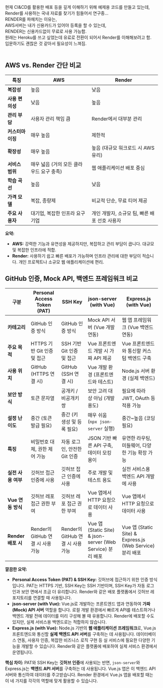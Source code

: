 현재 CI&CD를 활용한 배포 등을 깊게 이해하기 위해 예제용 코드를 만들고 있는데, <br>
Render를 사용하는 국내 자료를 찾기가 힘들어서 연구중... <br>
RENDER를 파헤치는 이유는,<br>
AWS서버는 내가 신용카드가 있어야 등록을 할 수 있는데,<br>
RENDER는 신용카드없이 무료로 사용 가능함.<br>
원래는 Heroku를 쓰고 싶었는데 유료로 전환이 되어서 Render를 이해해보려고 함.<br>
입문하기도 괜찮은 것 같아서 필요성이 느껴짐.<br>
<br>
## AWS vs. Render 간단 비교

| 특징             | AWS                                   | Render                                      |
| ---------------- | ------------------------------------- | ------------------------------------------- |
| **복잡성** | 높음                                  | 낮음                                        |
| **사용 편의성** | 낮음                                  | 높음                                        |
| **관리 부담** | 사용자 관리 책임 큼                    | Render에서 대부분 관리                       |
| **커스터마이징** | 매우 높음                               | 제한적                                      |
| **확장성** | 매우 높음                               | 높음 (대규모 워크로드 시 AWS 유리)         |
| **서비스 범위** | 매우 넓음 (거의 모든 클라우드 요구 충족) | 웹 애플리케이션 배포 중심                   |
| **학습 곡선** | 높음                                  | 낮음                                        |
| **가격 모델** | 복잡, 종량제                            | 비교적 단순, 무료 티어 제공                 |
| **주요 사용자** | 대기업, 복잡한 인프라 요구 기업          | 개인 개발자, 소규모 팀, 빠른 배포 선호 사용자 |

**요약:**

* **AWS:** 강력한 기능과 유연성을 제공하지만, 복잡하고 관리 부담이 큽니다. 대규모 및 복잡한 인프라에 적합.
* **Render:** 사용하기 쉽고 빠른 배포가 가능하며 인프라 관리에 대한 부담이 적습니다. 개인 프로젝트나 소규모 웹 애플리케이션에 편리.


## GitHub 인증, Mock API, 백엔드 프레임워크 비교

| 구분                     | Personal Access Token (PAT)          | SSH Key                            | json-server (with Vue)                 | Express.js (with Vue)                     |
|--------------------------|--------------------------------------|------------------------------------|---------------------------------------|-------------------------------------------|
| **카테고리** | GitHub 인증 방식                     | GitHub 인증 방식                   | Mock API 서버 (Vue 개발 연동)         | 웹 앱 프레임워크 (Vue 백엔드 연동)       |
| **주요 목적** | HTTPS 기반 Git 인증 및 접근           | SSH 기반 Git 인증 및 접근            | Vue 프론트엔드 개발 시 가짜 API 제공   | Vue 프론트엔드와 통신할 커스텀 백엔드 구축 |
| **사용 위치** | GitHub (HTTPS 연결 시)               | GitHub (SSH 연결 시)               | Vue 개발 환경 (프론트엔드와 테스트)    | Node.js 서버 환경 (실제 백엔드)           |
| **보안 방식** | 토큰 문자열                          | 공개키 / 비공개키 쌍               | 보안 고려 대상 아님 (개발 용도)       | 필요에 따라 JWT, OAuth 등 적용 가능       |
| **설정 난이도** | 중간 (토큰 발급 필요)                | 중간 (키 생성 및 등록 필요)          | 매우 쉬움 (`npx json-server` 실행)     | 중간~높음 (코딩 필요)                     |
| **특징** | 비밀번호 대체, 권한 제어 가능          | 자동 로그인, 안전한 Git 인증         | JSON 기반 빠른 API 구축, 데이터 모킹 용이 | 유연한 라우팅, 미들웨어, 다양한 기능 확장 가능 |
| **실전 사용 여부** | 깃허브 접근 인증에 사용              | 깃허브 접근 인증에 사용            | 주로 개발 및 테스트 용도             | 실전 서비스용 백엔드 API 개발에 사용     |
| **Vue 연동 방식** | 깃허브 레포 접근 권한 부여             | 깃허브 레포 접근 권한 부여          | Vue 앱에서 HTTP 요청으로 데이터 사용  | Vue 앱에서 HTTP 요청으로 데이터 사용      |
| **Render 배포 시** | Render의 GitHub 연결 시 사용 가능      | Render의 GitHub 연결 시 사용 가능    | Vue 앱 (Static Site) & json-server (Web Service) 분리 배포 | Vue 앱 (Static Site) & Express.js (Web Service) 분리 배포 |

**깔끔한 요약:**

* **Personal Access Token (PAT) & SSH Key:** 깃허브에 접근하기 위한 인증 방식입니다. PAT는 HTTPS 기반, SSH Key는 SSH 기반이며, SSH Key가 자동 로그인과 보안 면에서 조금 더 유리합니다. Render와 같은 배포 플랫폼에서 깃허브 레포지토리를 연결할 때 사용됩니다.
* **json-server (with Vue):** Vue.js로 개발하는 프론트엔드 앱과 연동하여 **가짜 (Mock) API 서버** 역할을 합니다. 로컬 개발 환경에서 빠르게 API를 테스트하거나 백엔드 개발 전에 데이터를 미리 구성해 볼 때 유용합니다. Render에 배포할 수도 있지만, 실제 서비스용 백엔드로는 적합하지 않습니다.
* **Express.js (with Vue):** Node.js 기반의 **웹 애플리케이션 프레임워크**로, Vue.js 프론트엔드와 통신할 **실제 백엔드 API 서버**를 구축하는 데 사용됩니다. 데이터베이스 연동, 사용자 인증, 복잡한 비즈니스 로직 구현 등 실 서비스에 필요한 다양한 기능을 개발할 수 있습니다. Render와 같은 플랫폼에 배포하여 실제 서비스 환경에서 운영됩니다.

**핵심 차이:** PAT와 SSH Key는 **깃허브 인증**에 사용되는 반면, `json-server`와 Express.js는 **백엔드 API 서버**를 구축하는 데 사용됩니다. Vue.js 앱은 이 백엔드 API 서버와 통신하여 데이터를 주고받습니다. Render 환경에서 Vue.js 앱을 배포할 때는 이 네 가지를 각각의 역할에 맞게 활용할 수 있습니다.
